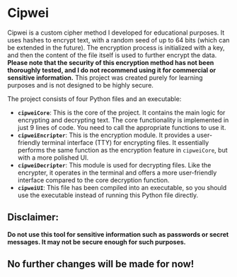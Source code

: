 # Cipwei

Cipwei is a custom cipher method I developed for educational purposes. It uses hashes to encrypt text, with a random seed of up to 64 bits (which can be extended in the future). The encryption process is initialized with a key, and then the content of the file itself is used to further encrypt the data. **Please note that the security of this encryption method has not been thoroughly tested, and I do not recommend using it for commercial or sensitive information.** This project was created purely for learning purposes and is not designed to be highly secure.

The project consists of four Python files and an executable:

- **`cipweiCore`**: This is the core of the project. It contains the main logic for encrypting and decrypting text. The core functionality is implemented in just 9 lines of code. You need to call the appropriate functions to use it.
- **`cipweiEncripter`**: This is the encryption module. It provides a user-friendly terminal interface (TTY) for encrypting files. It essentially performs the same function as the encryption feature in `cipweiCore`, but with a more polished UI.
- **`cipweiDecripter`**: This module is used for decrypting files. Like the encrypter, it operates in the terminal and offers a more user-friendly interface compared to the core decryption function.
- **`cipweiUI`**: This file has been compiled into an executable, so you should use the executable instead of running this Python file directly.

## Disclaimer:
**Do not use this tool for sensitive information such as passwords or secret messages. It may not be secure enough for such purposes.**

## No further changes will be made for now!